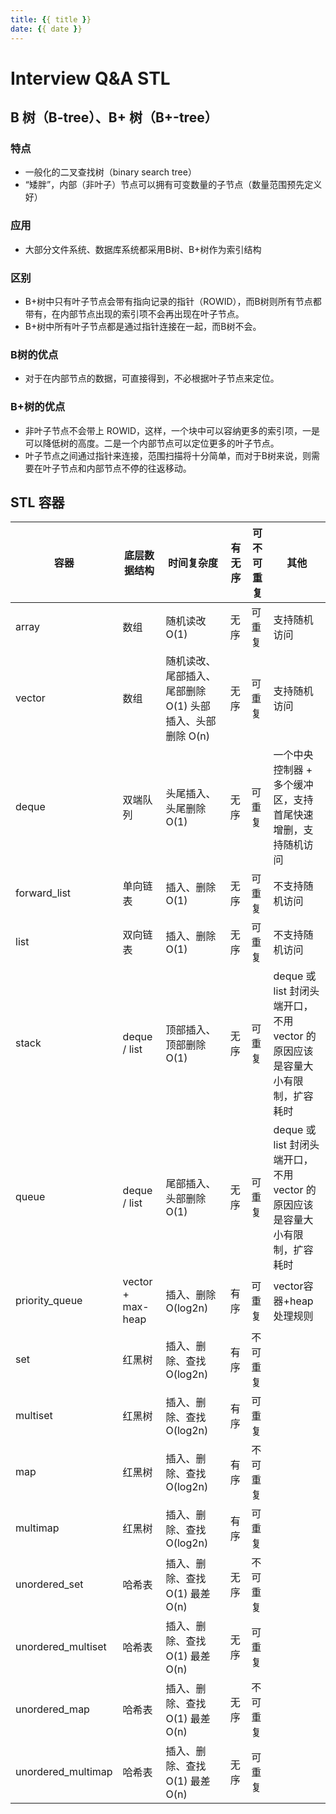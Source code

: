 ```yaml
---
title: {{ title }}
date: {{ date }}
---
```

# Interview Q&A STL



## B 树（B-tree）、B+ 树（B+-tree）

### 特点

- 一般化的二叉查找树（binary search tree）
- “矮胖”，内部（非叶子）节点可以拥有可变数量的子节点（数量范围预先定义好）

### 应用

- 大部分文件系统、数据库系统都采用B树、B+树作为索引结构

### 区别

- B+树中只有叶子节点会带有指向记录的指针（ROWID），而B树则所有节点都带有，在内部节点出现的索引项不会再出现在叶子节点。
- B+树中所有叶子节点都是通过指针连接在一起，而B树不会。

### B树的优点

- 对于在内部节点的数据，可直接得到，不必根据叶子节点来定位。

### B+树的优点

- 非叶子节点不会带上 ROWID，这样，一个块中可以容纳更多的索引项，一是可以降低树的高度。二是一个内部节点可以定位更多的叶子节点。
- 叶子节点之间通过指针来连接，范围扫描将十分简单，而对于B树来说，则需要在叶子节点和内部节点不停的往返移动。



## STL 容器

| 容器               | 底层数据结构      | 时间复杂度                                                | 有无序 | 可不可重复 | 其他                                                         |
| ------------------ | ----------------- | --------------------------------------------------------- | ------ | ---------- | ------------------------------------------------------------ |
| array              | 数组              | 随机读改 O(1)                                             | 无序   | 可重复     | 支持随机访问                                                 |
| vector             | 数组              | 随机读改、尾部插入、尾部删除 O(1) 头部插入、头部删除 O(n) | 无序   | 可重复     | 支持随机访问                                                 |
| deque              | 双端队列          | 头尾插入、头尾删除 O(1)                                   | 无序   | 可重复     | 一个中央控制器 + 多个缓冲区，支持首尾快速增删，支持随机访问  |
| forward_list       | 单向链表          | 插入、删除 O(1)                                           | 无序   | 可重复     | 不支持随机访问                                               |
| list               | 双向链表          | 插入、删除 O(1)                                           | 无序   | 可重复     | 不支持随机访问                                               |
| stack              | deque / list      | 顶部插入、顶部删除 O(1)                                   | 无序   | 可重复     | deque 或 list 封闭头端开口，不用 vector 的原因应该是容量大小有限制，扩容耗时 |
| queue              | deque / list      | 尾部插入、头部删除 O(1)                                   | 无序   | 可重复     | deque 或 list 封闭头端开口，不用 vector 的原因应该是容量大小有限制，扩容耗时 |
| priority_queue     | vector + max-heap | 插入、删除 O(log2n)                                       | 有序   | 可重复     | vector容器+heap处理规则                                      |
| set                | 红黑树            | 插入、删除、查找 O(log2n)                                 | 有序   | 不可重复   |                                                              |
| multiset           | 红黑树            | 插入、删除、查找 O(log2n)                                 | 有序   | 可重复     |                                                              |
| map                | 红黑树            | 插入、删除、查找 O(log2n)                                 | 有序   | 不可重复   |                                                              |
| multimap           | 红黑树            | 插入、删除、查找 O(log2n)                                 | 有序   | 可重复     |                                                              |
| unordered_set      | 哈希表            | 插入、删除、查找 O(1) 最差 O(n)                           | 无序   | 不可重复   |                                                              |
| unordered_multiset | 哈希表            | 插入、删除、查找 O(1) 最差 O(n)                           | 无序   | 可重复     |                                                              |
| unordered_map      | 哈希表            | 插入、删除、查找 O(1) 最差 O(n)                           | 无序   | 不可重复   |                                                              |
| unordered_multimap | 哈希表            | 插入、删除、查找 O(1) 最差 O(n)                           | 无序   | 可重复     |                                                              |